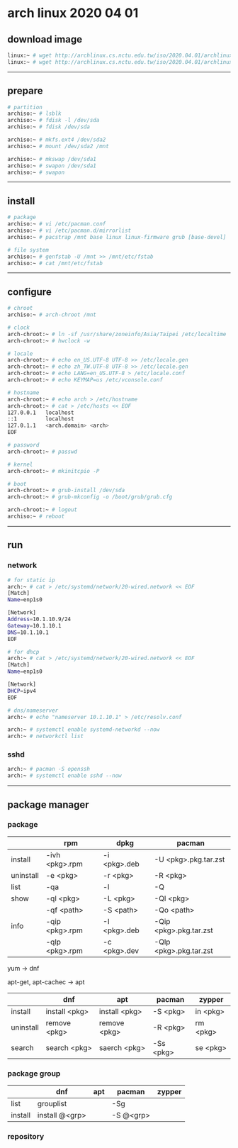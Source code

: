 # arch linux 2020 04 01

## download image

```bash
linux:~ # wget http://archlinux.cs.nctu.edu.tw/iso/2020.04.01/archlinux-2020.04.01-x86_64.iso
linux:~ # wget http://archlinux.cs.nctu.edu.tw/iso/2020.04.01/archlinux-2020.04.01-x86_64.iso.sig
```


---

## prepare

```bash
# partition
archiso:~ # lsblk
archiso:~ # fdisk -l /dev/sda
archiso:~ # fdisk /dev/sda

archiso:~ # mkfs.ext4 /dev/sda2
archiso:~ # mount /dev/sda2 /mnt

archiso:~ # mkswap /dev/sda1
archiso:~ # swapon /dev/sda1
archiso:~ # swapon
```


---

## install

```bash
# package
archiso:~ # vi /etc/pacman.conf
archiso:~ # vi /etc/pacman.d/mirrorlist
archiso:~ # pacstrap /mnt base linux linux-firmware grub [base-devel]

# file system
archiso:~ # genfstab -U /mnt >> /mnt/etc/fstab
archiso:~ # cat /mnt/etc/fstab
```


---

## configure

```bash
# chroot
archiso:~ # arch-chroot /mnt

# clock
arch-chroot:~ # ln -sf /usr/share/zoneinfo/Asia/Taipei /etc/localtime
arch-chroot:~ # hwclock -w

# locale
arch-chroot:~ # echo en_US.UTF-8 UTF-8 >> /etc/locale.gen
arch-chroot:~ # echo zh_TW.UTF-8 UTF-8 >> /etc/locale.gen
arch-chroot:~ # echo LANG=en_US.UTF-8 > /etc/locale.conf
arch-chroot:~ # echo KEYMAP=us /etc/vconsole.conf

# hostname
arch-chroot:~ # echo arch > /etc/hostname
arch-chroot:~ # cat > /etc/hosts << EOF
127.0.0.1   localhost
::1         localhost
127.0.1.1   <arch.domain> <arch>
EOF

# password
arch-chroot:~ # passwd

# kernel
arch-chroot:~ # mkinitcpio -P

# boot
arch-chroot:~ # grub-install /dev/sda
arch-chroot:~ # grub-mkconfig -o /boot/grub/grub.cfg

arch-chroot:~ # logout
archiso:~ # reboot
```


---

## run

### network

```bash
# for static ip
arch:~ # cat > /etc/systemd/network/20-wired.network << EOF
[Match]
Name=enp1s0

[Network]
Address=10.1.10.9/24
Gateway=10.1.10.1
DNS=10.1.10.1
EOF

# for dhcp
arch:~ # cat > /etc/systemd/network/20-wired.network << EOF
[Match]
Name=enp1s0

[Network]
DHCP=ipv4
EOF

# dns/nameserver
arch:~ # echo "nameserver 10.1.10.1" > /etc/resolv.conf

arch:~ # systemctl enable systemd-networkd --now
arch:~ # networkctl list
```


### sshd

```bash
arch:~ # pacman -S openssh
arch:~ # systemctl enable sshd --now
```


---

## package manager

### package

|           |rpm                |dpkg               |pacman                    |
|---        |---                |---                |---                       |
|install    |-ivh \<pkg>.rpm    |-i \<pkg>.deb      |-U \<pkg>.pkg.tar.zst     |
|uninstall  |-e \<pkg>          |-r \<pkg>          |-R \<pkg>                 |
|list       |-qa                |-l                 |-Q                        |
|show       |-ql \<pkg>         |-L \<pkg>          |-Ql \<pkg>                |
|           |-qf \<path>        |-S \<path>         |-Qo \<path>               |
|info       |-qip \<pkg>.rpm    |-I \<pkg>.deb      |-Qip \<pkg>.pkg.tar.zst   |
|           |-qlp \<pkg>.rpm    |-c \<pkg>.dev      |-Qlp \<pkg>.pkg.tar.zst   |

yum -> dnf

apt-get, apt-cachec -> apt

|           |dnf                |apt                |pacman           | zypper     |
|---        |---                |---                |---              |---         |
|install    |install \<pkg>     |install \<pkg>     |-S \<pkg>        |in \<pkg>   |
|uninstall  |remove \<pkg>      |remove \<pkg>      |-R \<pkg>        |rm \<pkg>   |
|search     |search \<pkg>      |saerch \<pkg>      |-Ss \<pkg>       |se \<pkg>   |


### package group

|           |dnf                |apt  |pacman     | zypper     |
|---        |---                |---  |---        |---         |
|list       |grouplist          |     |-Sg        |            |
|install    |install @\<grp>    |     |-S @\<grp> |            |


### repository


